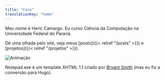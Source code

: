 ```yaml
---
title: "Casa"
translationKey: "home"
---
```


Meu nome é Heric Camargo. Eu curso Ciência da Computação na Universidade Federal do Paraná.

Dê uma olhada pelo site, veja meus [posts]({{< relref "/posts" >}}) e [projetos]({{< relref "/projetos" >}}).

![Animação](/gif1.gif)

Notepad.exe é um template XHTML 1.1 criado por [Bryant Smith](http://www.bryantsmith.com/template/notepad/) (mas eu fiz a conversão para Hugo).
